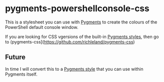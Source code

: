 # pygments-powershellconsole-css

This is a stylesheet you can use with [Pygments](http://pygments.org/) to create the colours of the PowerShell default console window.

If you are looking for CSS vgersions of the built-in [Pygments styles](http://pygments.org/docs/styles/), then go to (pygments-css](https://github.com/richleland/pygments-css)

## Future

In time I will convert this to a [Pygments style](http://pygments.org/docs/styles/) that you can use within Pygments itself. 
